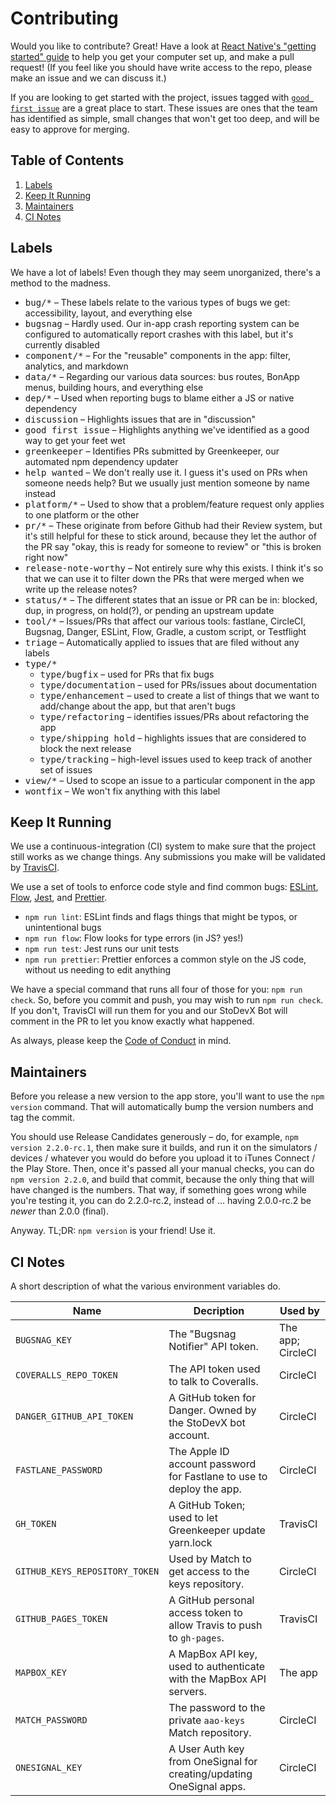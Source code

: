 # Contributing

Would you like to contribute? Great! Have a look at [React Native's "getting started" guide](http://facebook.github.io/react-native/docs/getting-started.html) to help you get your computer set up, and make a pull request! (If you feel like you should have write access to the repo, please make an issue and we can discuss it.)

If you are looking to get started with the project, issues tagged with [`good first issue`](https://github.com/StoDevX/AAO-React-Native/issues?q=is%3Aissue+label%3A%22good+first+issue%22+is%3Aopen) are a great place to start. These issues are ones that the team has identified as simple, small changes that won't get too deep, and will be easy to approve for merging.

## Table of Contents
1. [Labels](#labels)
2. [Keep It Running](#keep-it-running)
3. [Maintainers](#maintainers)
4. [CI Notes](#ci-notes)

## Labels
We have a lot of labels! Even though they may seem unorganized, there's a method to the madness.

- <kbd>bug/*</kbd> – These labels relate to the various types of bugs we get: accessibility, layout, and everything else
- <kbd>bugsnag</kbd> – Hardly used. Our in-app crash reporting system can be configured to automatically report crashes with this label, but it's currently disabled
- <kbd>component/*</kbd> – For the "reusable" components in the app: filter, analytics, and markdown
- <kbd>data/*</kbd> – Regarding our various data sources: bus routes, BonApp menus, building hours, and everything else
- <kbd>dep/*</kbd> – Used when reporting bugs to blame either a JS or native dependency
- <kbd>discussion</kbd> – Highlights issues that are in "discussion"
- <kbd>good first issue</kbd> – Highlights anything we've identified as a good way to get your feet wet
- <kbd>greenkeeper</kbd> – Identifies PRs submitted by Greenkeeper, our automated npm dependency updater
- <kbd>help wanted</kbd> – We don't really use it. I guess it's used on PRs when someone needs help? But we usually just mention someone by name instead
- <kbd>platform/*</kbd> – Used to show that a problem/feature request only applies to one platform or the other
- <kbd>pr/*</kbd> – These originate from before Github had their Review system, but it's still helpful for these to stick around, because they let the author of the PR say "okay, this is ready for someone to review" or "this is broken right now"
- <kbd>release-note-worthy</kbd> – Not entirely sure why this exists. I think it's so that we can use it to filter down the PRs that were merged when we write up the release notes?
- <kbd>status/*</kbd> – The different states that an issue or PR can be in: blocked, dup, in progress, on hold(?), or pending an upstream update
- <kbd>tool/*</kbd> – Issues/PRs that affect our various tools: fastlane, CircleCI, Bugsnag, Danger, ESLint, Flow, Gradle, a custom script, or Testflight
- <kbd>triage</kbd> – Automatically applied to issues that are filed without any labels
- <kbd>type/*</kbd>
    - <kbd>type/bugfix</kbd> – used for PRs that fix bugs
    - <kbd>type/documentation</kbd> – used for PRs/issues about documentation
    - <kbd>type/enhancement</kbd> – used to create a list of things that we want to add/change about the app, but that aren't bugs
    - <kbd>type/refactoring</kbd> – identifies issues/PRs about refactoring the app
    - <kbd>type/shipping hold</kbd> – highlights issues that are considered to block the next release
    - <kbd>type/tracking</kbd> – high-level issues used to keep track of another set of issues
- <kbd>view/*</kbd> – Used to scope an issue to a particular component in the app
- <kbd>wontfix</kbd> – We won't fix anything with this label


## Keep It Running
We use a continuous-integration (CI) system to make sure that the project still works as we change things. Any submissions you make will be validated by [TravisCI](https://travis-ci.org/StoDevX/AAO-React-Native/builds).

We use a set of tools to enforce code style and find common bugs: [ESLint][eslint], [Flow][flow], [Jest][jest], and [Prettier][prettier].

- `npm run lint`: ESLint finds and flags things that might be typos, or unintentional bugs
- `npm run flow`: Flow looks for type errors (in JS? yes!)
- `npm run test`: Jest runs our unit tests
- `npm run prettier`: Prettier enforces a common style on the JS code, without us needing to edit anything

We have a special command that runs all four of those for you: `npm run check`. So, before you commit and push, you may wish to run `npm run check`. If you don't, TravisCI will run them for you and our StoDevX Bot will comment in the PR to let you know exactly what happened.

[eslint]: http://eslint.org/
[flow]: https://flowtype.org/
[jest]: https://facebook.github.io/jest/
[prettier]: https://github.com/prettier/prettier

As always, please keep the [Code of Conduct](https://github.com/StoDevX/AAO-React-Native/blob/master/CODE_OF_CONDUCT.md) in mind.


## Maintainers
Before you release a new version to the app store, you'll want to use the `npm version` command. That will automatically bump the version numbers and tag the commit.

You should use Release Candidates generously – do, for example, `npm version 2.2.0-rc.1`, then make sure it builds, and run it on the simulators / devices / whatever you would do before you upload it to iTunes Connect / the Play Store. Then, once it's passed all your manual checks, you can do `npm version 2.2.0`, and build that commit, because the only thing that will have changed is the numbers. That way, if something goes wrong while you're testing it, you can do 2.2.0-rc.2, instead of … having 2.0.0-rc.2 be _newer_ than 2.0.0 (final).

Anyway. TL;DR: `npm version` is your friend! Use it.


## CI Notes
A short description of what the various environment variables do.

Name | Decription | Used by
---- | ---------- | -------
`BUGSNAG_KEY` | The "Bugsnag Notifier" API token. | The app; CircleCI
`COVERALLS_REPO_TOKEN` | The API token used to talk to Coveralls. | CircleCI
`DANGER_GITHUB_API_TOKEN` | A GitHub token for Danger. Owned by the StoDevX bot account. | CircleCI
`FASTLANE_PASSWORD` | The Apple ID account password for Fastlane to use to deploy the app. | CircleCI
`GH_TOKEN` | A GitHub Token; used to let Greenkeeper update yarn.lock | TravisCI
`GITHUB_KEYS_REPOSITORY_TOKEN` | Used by Match to get access to the keys repository. | CircleCI
`GITHUB_PAGES_TOKEN` | A GitHub personal access token to allow Travis to push to `gh-pages`. | TravisCI
`MAPBOX_KEY` | A MapBox API key, used to authenticate with the MapBox API servers. | The app
`MATCH_PASSWORD` | The password to the private `aao-keys` Match repository. | CircleCI
`ONESIGNAL_KEY` | A User Auth key from OneSignal for creating/updating OneSignal apps. | CircleCI
